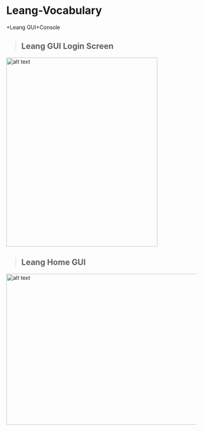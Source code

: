 # Leang-Vocabulary

+Leang GUI+Console

>## Leang GUI Login Screen 
<img src="https://i.imgur.com/EIoQtgn_d.webp?maxwidth=760&fidelity=grand" alt="alt text" width="400" height="500">

>## Leang Home GUI
<img src="https://i.imgur.com/ddqhaPp.png" alt="alt text" width="600" height="400">
